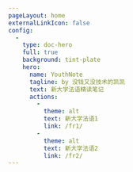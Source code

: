 ```yaml
---
pageLayout: home
externalLinkIcon: false
config:
  -
    type: doc-hero
    full: true
    background: tint-plate
    hero:
      name: YouthNote
      tagline: by 没钱又没技术的凯凯
      text: 新大学法语精读笔记
      actions:
        -
          theme: alt
          text: 新大学法语1
          link: /fr1/
        -
          theme: alt
          text: 新大学法语2
          link: /fr2/
---
```

